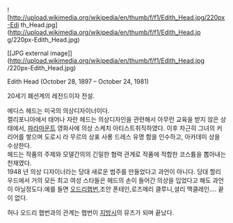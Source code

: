 ![http://upload.wikimedia.org/wikipedia/en/thumb/f/f1/Edith_Head.jpg/220px-Edi
th_Head.jpg](http://upload.wikimedia.org/wikipedia/en/thumb/f/f1/Edith_Head.jp
g/220px-Edith_Head.jpg)

[[JPG external
image]](http://upload.wikimedia.org/wikipedia/en/thumb/f/f1/Edith_Head.jpg
/220px-Edith_Head.jpg)

  
Edith Head (October 28, 1897 – October 24, 1981)

20세기 폐션계의 레전드이자 전설.

에디스 헤드는 미국의 의상디자이너이다.  
캘리포니아에서 태어나 자란 헤드는 의상디자인을 관련해서 아무런 교육을 받지 않은 상태에서,
[파라마운트](%ED%8C%8C%EB%9D%BC%EB%A7%88%EC%9A%B4%ED%8A%B8.md) 영화사에 의상 스케치
아티스트취직하였다. 이후 차근히 그녀의 커리어를 쌓으며 도로시 라 무르의 상표 사롱 드레스 유명 함을 인수하고, 아카데미 상을 수상한다.  
헤드는 작품의 주제와 모델간의의 긴밀한 협력 관계로 작품에 적합한 코스튬을 뽑아내는 천재였다.  
1948 년 의상 디자이너라는 당대 새로운 범주를 만들었다고 과언이 아니다. 당대 할리우드에서 거의 모든 최고 여성 스타들은 헤드의 손이
들어간 의상을 입었다고 해도 과언이 아닐정도다.예를 들면 [오드리햅번](%EC%98%A4%EB%93%9C%EB%A6%AC%20%ED%96%85%EB%B2%88.md),조안 폰테인,로즈메리 클루니,셜리
맥클레인.... 끝이 없다.

허나 오드리 햅번과의 관계는 햅번이 [지방시](%EC%A7%80%EB%B0%A9%EC%8B%9C.md)의 뮤즈가 되며 끝났다.

